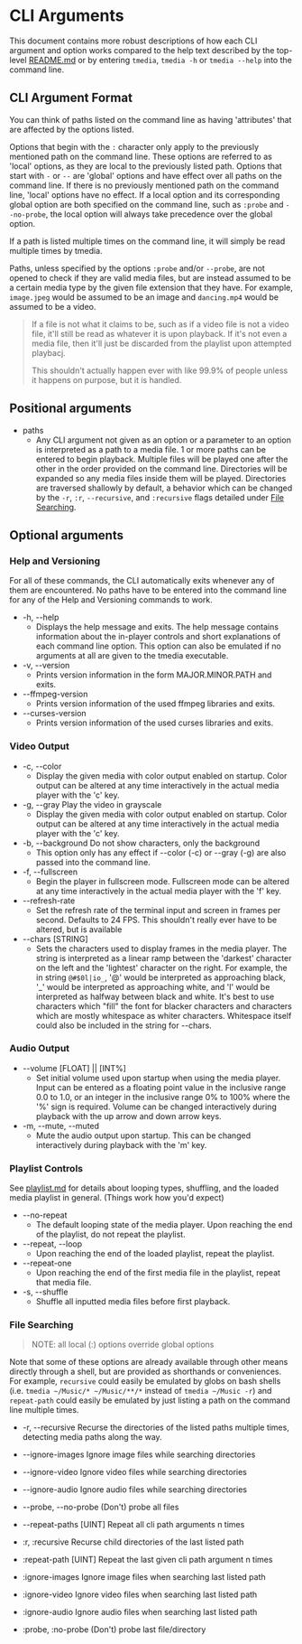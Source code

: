 # CLI Arguments

This document contains more robust descriptions of how each CLI argument and
option works compared to the help text described by the top-level
[README.md](../README.md) or by entering ```tmedia```,
```tmedia -h``` or ```tmedia --help``` into the command line.

## CLI Argument Format

You can think of paths listed on the command line as having 'attributes' that
are affected by the options listed. 

Options that begin with the ```:``` character only apply to the previously
mentioned path on the command line. These options are referred to as 'local' 
options, as they are local to the previously listed path. Options that start
with ```-``` or ```--``` are 'global' options and have effect over all paths on
the command line. If there is no previously mentioned path on the command line,
'local' options have no effect. If a local option and its corresponding global
option are both specified on the command line, such as ```:probe``` and
```--no-probe```, the local option will always take precedence
over the global option. 

If a path is listed multiple times on the command line, it will simply be read
multiple times by tmedia.

Paths, unless specified by the options ```:probe``` and/or ```--probe```, are
not opened to check if they are valid media files, but are instead assumed
to be a certain media type by the given file extension that they have. For 
example, ```image.jpeg``` would be assumed to be an image and ```dancing.mp4```
would be assumed to be a video.

> If a file is not what it claims to be, such as if a video file is not a video
> file, it'll still be read as whatever it is upon playback. If it's not even
> a media file, then it'll just be discarded from the playlist upon attempted
> playbacj.
>
> This shouldn't actually happen ever with like 99.9% of people unless it
> happens on purpose, but it is handled. 

## Positional arguments
- paths
  - Any CLI argument not given as an option or a parameter to an option is
    interpreted as a path to a media file. 1 or more paths can be entered
    to begin playback. Multiple files will be played one after the other in
    the order provided on the command line. Directories will be expanded
    so any media files inside them will be played. Directories are traversed
    shallowly by default, a behavior which can be changed by the
    ```-r```, ```:r```, ```--recursive```, and ```:recursive``` flags detailed
    under [File Searching](#file-searching).

## Optional arguments

### Help and Versioning 

For all of these commands, the CLI automatically exits whenever any of them 
are encountered. No paths have to be entered into the command line for any of 
the Help and Versioning commands to work.

- -h, --help
  - Displays the help message and exits. The help message contains information
    about the in-player controls and short explanations of each command line
    option. This option can also be emulated if no arguments at all are given
    to the tmedia executable.
- -v, --version
  - Prints version information in the form MAJOR.MINOR.PATH and exits.  
- --ffmpeg-version
  - Prints version information of the used ffmpeg libraries and exits.
- --curses-version       
  - Prints version information of the used curses libraries and exits.

### Video Output

- -c, --color 
  - Display the given media with color output enabled on startup. Color output can
  be altered at any time interactively in the actual media player with
  the 'c' key.
- -g, --gray             Play the video in grayscale 
  - Display the given media with color output enabled on startup. Color output can
  be altered at any time interactively in the actual media player with
  the 'c' key.
- -b, --background       Do not show characters, only the background 
  - This option only has any effect if --color (-c) or --gray (-g) are also
  passed into the command line. 
- -f, --fullscreen
  - Begin the player in fullscreen mode. Fullscreen mode can
  be altered at any time interactively in the actual media player with
  the 'f' key.
- --refresh-rate         
  - Set the refresh rate of the terminal input and screen in frames per second.
  Defaults to 24 FPS. This shouldn't really ever have to be altered, but is
  available 
- --chars [STRING]
  - Sets the characters used to display frames in the media player. The string
  is interpreted as a linear ramp between the 'darkest' character on the left
  and the 'lightest' character on the right. For example, the in string 
  ```@#$0l|io_```, '@' would be interpreted as approaching black, '_' would
  be interpreted as approaching white, and 'l' would be interpreted as halfway
  between black and white. It's best to use characters which "fill" the font
  for blacker characters and characters which are mostly whitespace as whiter
  characters. Whitespace itself could also be included in the string for 
  --chars.  

### Audio Output 
- --volume [FLOAT] || [INT%]
  - Set initial volume used upon startup when using the media player. Input can
    be entered as a floating point value in the inclusive range 0.0 to 1.0,
    or an integer in the inclusive range 0% to 100% where the '%' sign is
    required. Volume can be changed interactively during playback with the 
    up arrow and down arrow keys.
- -m, --mute, --muted
  - Mute the audio output upon startup. This can be changed interactively
    during playback with the 'm' key.

### Playlist Controls 

See [playlist.md](./playlist.md) for details about looping types, shuffling, 
and the loaded media playlist in general. (Things work how you'd expect)

- --no-repeat
  - The default looping state of the media player. Upon reaching the end of the
    playlist, do not repeat the playlist.
- --repeat, --loop
  - Upon reaching the end of the loaded playlist, repeat the playlist.
- --repeat-one
  - Upon reaching the end of the first media file in the playlist, repeat
    that media file.
- -s, --shuffle
  - Shuffle all inputted media files before first playback.


### File Searching
> NOTE: all local (:) options override global options

Note that some of these options are already available through other means
directly through a shell, but are provided as shorthands or conveniences. 
For example, ```recursive``` could easily be emulated by globs on bash shells
(i.e. ```tmedia ~/Music/* ~/Music/**/*``` instead of ```tmedia ~/Music -r```)
and ```repeat-path``` could easily be emulated by just listing a path on the
command line multiple times.

- -r, --recursive
  Recurse the directories of the listed paths multiple times, detecting media
  paths along the way.
  
- --ignore-images        Ignore image files while searching directories
- --ignore-video         Ignore video files while searching directories
- --ignore-audio         Ignore audio files while searching directories
- --probe, --no-probe    (Don't) probe all files
- --repeat-paths [UINT]    Repeat all cli path arguments n times
- :r, :recursive         Recurse child directories of the last listed path 
- :repeat-path [UINT]    Repeat the last given cli path argument n times
- :ignore-images         Ignore image files when searching last listed path
- :ignore-video          Ignore video files when searching last listed path
- :ignore-audio          Ignore audio files when searching last listed path
- :probe, :no-probe      (Don't) probe last file/directory



